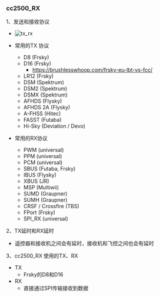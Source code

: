 ### cc2500_RX

1、发送和接收协议

- ![tx_rx](https://i.loli.net/2020/06/24/x7keQSKViwYpZuN.png)

- 常用的TX 协议
  - D8 (Frsky)
  - D16 (Frsky)
    - https://brushlesswhoop.com/frsky-eu-lbt-vs-fcc/
  - LR12 (Frsky)
  - DSM (Spektrum)
  - DSM2 (Spektrum)
  - DSMX (Spektrum)
  - AFHDS (Flysky)
  - AFHDS 2A (Flysky)
  - A-FHSS (Hitec)
  - FASST (Futaba)
  - Hi-Sky (Deviation / Devo)
- 常用的RX协议
  - PWM (universal)
  - PPM (universal)
  - PCM (universal)
  - SBUS (Futaba, Frsky)
  - IBUS (Flysky)
  - XBUS (JR)
  - MSP (Multiwii)
  - SUMD (Graupner)
  - SUMH (Graupner)
  - CRSF / Crossfire (TBS)
  - FPort (Frsky)
  - SPI_RX (universal)



2、TX延时和RX延时

- 遥控器和接收机之间会有延时，接收机和飞控之间也会有延时



3、cc2500_RX 使用的TX、RX

- TX
  - Frsky的D8和D16
- RX
  - 直接通过SPI传输接收到数据

